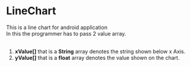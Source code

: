 # LineChart
This is a line chart for android application<br>
In this the programmer has to pass 2 value array.<br>
<br>
1) <b>xValue[]</b> that is a <b>String</b> array denotes the string shown below x Axis.<br>
2) <b>yValue[]</b> that is a <b>float</b> array denotes the value shown on the chart.<br>
